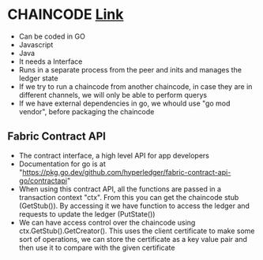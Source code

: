# CHAINCODE [Link](asset-transfer-chaincode/atcc.go)
- Can be coded in GO
- Javascript
- Java
- It needs a Interface
- Runs in a separate process from the peer and inits and manages the ledger state
- If we try to run a chaincode from another chaincode, in case they are in different channels, we will only be able to perform querys
- If we have external dependencies in go, we whould use "go mod vendor", before packaging the chaincode

## Fabric Contract API
- The contract interface, a high level API for app developers 
- Documentation for go is at "https://pkg.go.dev/github.com/hyperledger/fabric-contract-api-go/contractapi"
- When using this contract API, all the functions are passed in a transaction context "ctx". From this you can get the chaincode stub (GetStub()). By accessing it we have function to access the ledger and requests to update the ledger (PutState())
- We can have access control over the chaincode using ctx.GetStub().GetCreator(). This uses the client certificate to make some sort of operations, we can store the certificate as a key value pair and then use it to compare with the given certificate
